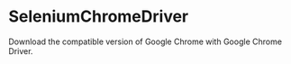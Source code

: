 # SeleniumChromeDriver
Download the compatible version of Google Chrome with Google Chrome Driver. 
